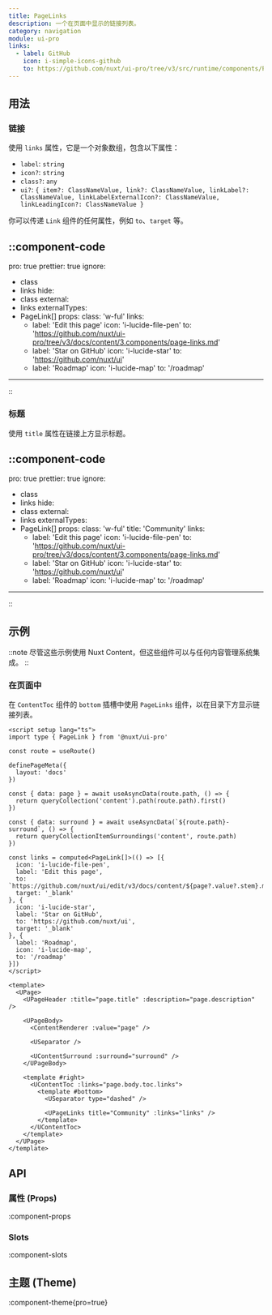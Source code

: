 ```yaml
---
title: PageLinks
description: 一个在页面中显示的链接列表。
category: navigation
module: ui-pro
links:
  - label: GitHub
    icon: i-simple-icons-github
    to: https://github.com/nuxt/ui-pro/tree/v3/src/runtime/components/PageLinks.vue
---
```


## 用法

### **链接**

使用 `links` 属性，它是一个对象数组，包含以下属性：

- `label`: `string`
- `icon?`: `string`
- `class?`: `any`
- `ui?`: `{ item?: ClassNameValue, link?: ClassNameValue, linkLabel?: ClassNameValue, linkLabelExternalIcon?: ClassNameValue, linkLeadingIcon?: ClassNameValue }`

你可以传递 `Link` 组件的任何属性，例如 `to`、`target` 等。

::component-code
---
pro: true
prettier: true
ignore:
  - class
  - links
hide:
  - class
external:
  - links
externalTypes:
  - PageLink[]
props:
  class: 'w-ful'
  links:
    - label: 'Edit this page'
      icon: 'i-lucide-file-pen'
      to: 'https://github.com/nuxt/ui-pro/tree/v3/docs/content/3.components/page-links.md'
    - label: 'Star on GitHub'
      icon: 'i-lucide-star'
      to: 'https://github.com/nuxt/ui'
    - label: 'Roadmap'
      icon: 'i-lucide-map'
      to: '/roadmap'
---
::

### **标题**

使用 `title` 属性在链接上方显示标题。

::component-code
---
pro: true
prettier: true
ignore:
  - class
  - links
hide:
  - class
external:
  - links
externalTypes:
  - PageLink[]
props:
  class: 'w-ful'
  title: 'Community'
  links:
    - label: 'Edit this page'
      icon: 'i-lucide-file-pen'
      to: 'https://github.com/nuxt/ui-pro/tree/v3/docs/content/3.components/page-links.md'
    - label: 'Star on GitHub'
      icon: 'i-lucide-star'
      to: 'https://github.com/nuxt/ui'
    - label: 'Roadmap'
      icon: 'i-lucide-map'
      to: '/roadmap'
---
::

## 示例

::note
尽管这些示例使用 Nuxt Content，但这些组件可以与任何内容管理系统集成。
::

### **在页面中**

在 `ContentToc` 组件的 `bottom` 插槽中使用 `PageLinks` 组件，以在目录下方显示链接列表。

```vue{48-52} [pages/[...slug].vue]
<script setup lang="ts">
import type { PageLink } from '@nuxt/ui-pro'

const route = useRoute()

definePageMeta({
  layout: 'docs'
})

const { data: page } = await useAsyncData(route.path, () => {
  return queryCollection('content').path(route.path).first()
})

const { data: surround } = await useAsyncData(`${route.path}-surround`, () => {
  return queryCollectionItemSurroundings('content', route.path)
})

const links = computed<PageLink[]>(() => [{
  icon: 'i-lucide-file-pen',
  label: 'Edit this page',
  to: `https://github.com/nuxt/ui/edit/v3/docs/content/${page?.value?.stem}.md`,
  target: '_blank'
}, {
  icon: 'i-lucide-star',
  label: 'Star on GitHub',
  to: 'https://github.com/nuxt/ui',
  target: '_blank'
}, {
  label: 'Roadmap',
  icon: 'i-lucide-map',
  to: '/roadmap'
}])
</script>

<template>
  <UPage>
    <UPageHeader :title="page.title" :description="page.description" />

    <UPageBody>
      <ContentRenderer :value="page" />

      <USeparator />

      <UContentSurround :surround="surround" />
    </UPageBody>

    <template #right>
      <UContentToc :links="page.body.toc.links">
        <template #bottom>
          <USeparator type="dashed" />

          <UPageLinks title="Community" :links="links" />
        </template>
      </UContentToc>
    </template>
  </UPage>
</template>
```

## API

### 属性 (Props)

:component-props

### Slots

:component-slots

## 主题 (Theme)

:component-theme{pro=true}
